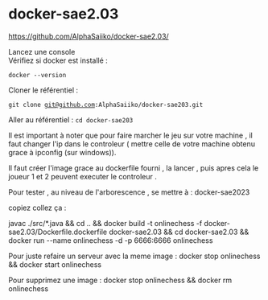 # docker-sae2.03
https://github.com/AlphaSaiiko/docker-sae2.03/  

Lancez une console  
Vérifiez si docker est installé :  

<code>docker --version</code>  

Cloner le référentiel :  

<code>git clone git@github.com:AlphaSaiiko/docker-sae203.git</code>

Aller au référentiel :
<code>cd docker-sae203</code>

Il est important à noter que pour faire marcher le jeu sur votre machine , il faut changer l'ip dans le controleur ( mettre celle de votre machine obtenu grace à ipconfig (sur windows)).

Il faut créer l'image grace au dockerfile fourni , la lancer , puis apres cela le joueur 1 et 2 peuvent executer le controleur . 

Pour tester , au niveau de l'arborescence , se mettre à : docker-sae2023

copiez collez ça :

javac ./src/*.java && cd .. && docker build -t onlinechess -f docker-sae2.03/Dockerfile.dockerfile docker-sae2.03 && cd docker-sae2.03 && docker run --name onlinechess -d -p 6666:6666 onlinechess 

Pour juste refaire un serveur avec la meme image :
docker stop onlinechess && docker start onlinechess

Pour supprimez une image :
docker stop onlinechess && docker rm onlinechess
